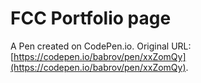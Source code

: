 # FCC Portfolio page

A Pen created on CodePen.io. Original URL: [https://codepen.io/babrov/pen/xxZomQy](https://codepen.io/babrov/pen/xxZomQy).


